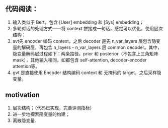 ## 代码阅读：
1. 输入类似于 Bert，包含 \[User\] embedding 和 \[Sys\] embedding；
2. 多轮对话的处理方式——将 context 拼接成一句话，感觉可以优化，使用层次结构；
3. svt先 encoder 编码 context，之后 decoder 是先 n_var_layers 层包含隐变量的解码层，再包含 n_layers - n_var_layers 层 common decoder。其中，隐变量解码层过程如下：两条路径，prior 和 posterior（不包含上三角矩阵 mask），其他输入相同，如都包含 self-attention, decoder-encoder attention等。
4. gvt 是直接使用 Encoder 结构编码 context 和 无掩码的 target，之后采样隐变量。

## motivation
1. 层次结构；（代码已实现，完善评测指标）
2. 进一步地探索隐变量的构建；
3. 离散隐变量.